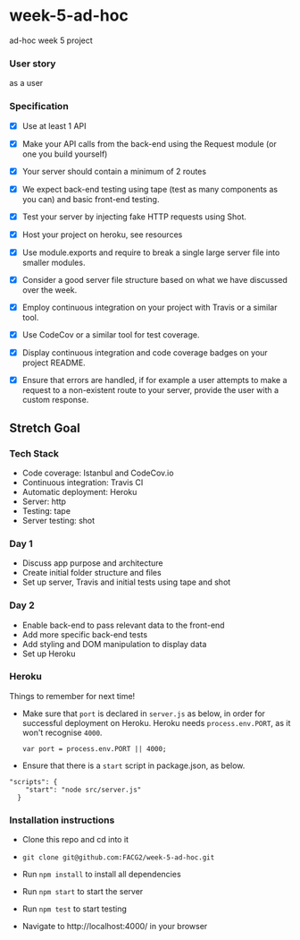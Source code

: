# week-5-ad-hoc
ad-hoc week 5 project

### User story
as a user


### Specification

- [x] Use at least 1 API
- [x] Make your API calls from the back-end using the Request module (or one you build yourself)
- [x] Your server should contain a minimum of 2 routes
- [x] We expect back-end testing using tape (test as many components as you can) and basic front-end testing.
- [x] Test your server by injecting fake HTTP requests using Shot.
- [x] Host your project on heroku, see resources
- [x] Use module.exports and require to break a single large server file into smaller modules.
- [x] Consider a good server file structure based on what we have discussed over the week.
- [x] Employ continuous integration on your project with Travis or a similar tool.
- [x] Use CodeCov or a similar tool for test coverage.
- [x] Display continuous integration and code coverage badges on your project README.
- [x] Ensure that errors are handled, if for example a user attempts to make a request to a non-existent route to your server, provide the user with a custom response.



## Stretch Goal




### Tech Stack

- Code coverage: Istanbul and CodeCov.io
- Continuous integration: Travis CI
- Automatic deployment: Heroku
- Server: http
- Testing: tape
- Server testing: shot


### Day 1

- Discuss app purpose and architecture
- Create initial folder structure and files
- Set up server, Travis and initial tests using tape and shot

### Day 2

- Enable back-end to pass relevant data to the front-end
- Add more specific back-end tests
- Add styling and DOM manipulation to display data
- Set up Heroku



### Heroku

Things to remember for next time!

- Make sure that `port` is declared in `server.js` as below, in order for successful deployment on Heroku. Heroku needs `process.env.PORT`, as it won't recognise `4000`.

  `var port = process.env.PORT || 4000;`

- Ensure that there is a `start` script in package.json, as below.

```  
"scripts": {
    "start": "node src/server.js"
  }
```



### Installation instructions

 - Clone this repo and cd into it

 - `git clone git@github.com:FACG2/week-5-ad-hoc.git`

 - Run `npm install` to install all dependencies

 - Run `npm start` to start the server

 - Run `npm test` to start testing

 - Navigate to http://localhost:4000/ in your browser
